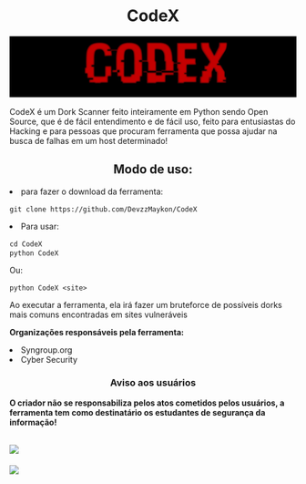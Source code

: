 <h1 text align='center'>CodeX</h1>
<img src='IMG-20220402-WA0077~2.jpg'>
</hr>
<p>
  CodeX é um Dork Scanner feito inteiramente em Python sendo Open Source, que é de fácil entendimento e de fácil uso, feito para entusiastas do Hacking e para pessoas que procuram ferramenta que possa ajudar na busca de falhas em um host determinado!
</p>
<h2 text align='center'>Modo de uso:</h2>

<li> para fazer o download da ferramenta:

    git clone https://github.com/DevzzMaykon/CodeX

<li> Para usar:

    cd CodeX
    python CodeX
Ou:

    python CodeX <site>

<p>Ao executar a ferramenta, ela irá fazer um bruteforce de possíveis dorks mais comuns encontradas em sites vulneráveis</p>

<b>Organizações responsáveis pela ferramenta:</b>
<li> Syngroup.org
<li> Cyber Security

<h3 text align='center'>Aviso aos usuários</h3>
<b>O criador não se responsabiliza pelos atos cometidos pelos usuários, a ferramenta tem como destinatário os estudantes de segurança da informação!</b></br></br>

<img src='https://c.tenor.com/_7r8RXryt3QAAAAM/python-powered.gif'></br></br>
<img src='https://img.shields.io/badge/CodeX-Dork%20Scanner%20-brightgreen'>

